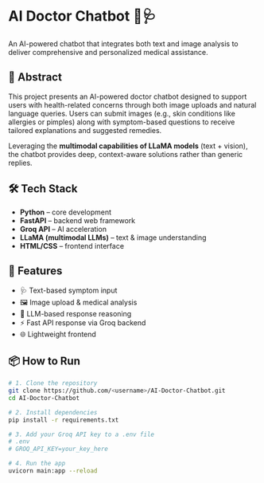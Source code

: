 # AI Doctor Chatbot 🤖🩺

An AI-powered chatbot that integrates both text and image analysis to deliver comprehensive and personalized medical assistance.

## 🧠 Abstract

This project presents an AI-powered doctor chatbot designed to support users with health-related concerns through both image uploads and natural language queries. Users can submit images (e.g., skin conditions like allergies or pimples) along with symptom-based questions to receive tailored explanations and suggested remedies.

Leveraging the **multimodal capabilities of LLaMA models** (text + vision), the chatbot provides deep, context-aware solutions rather than generic replies.

## 🛠️ Tech Stack

- **Python** – core development
- **FastAPI** – backend web framework
- **Groq API** – AI acceleration
- **LLaMA (multimodal LLMs)** – text & image understanding
- **HTML/CSS** – frontend interface

## 🚀 Features

- 🩺 Text-based symptom input
- 🖼️ Image upload & medical analysis
- 🧠 LLM-based response reasoning
- ⚡ Fast API response via Groq backend
- 🌐 Lightweight frontend

## 📦 How to Run

```bash
# 1. Clone the repository
git clone https://github.com/<username>/AI-Doctor-Chatbot.git
cd AI-Doctor-Chatbot

# 2. Install dependencies
pip install -r requirements.txt

# 3. Add your Groq API key to a .env file
# .env
# GROQ_API_KEY=your_key_here

# 4. Run the app
uvicorn main:app --reload
